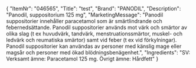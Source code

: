 {
  "ItemNr": "046565",
  "Title": "test",
  "Brand": "PANODIL",
  "Description": "Panodil, suppositorium 125 mg",
  "MarketingMessage": "Panodil suppositorier innehåller paracetamol som är smärtlindrande och febernedsättande. Panodil suppositorier används mot värk och smärtor av olika slag (t ex huvudvärk, tandvärk, menstruationssmärtor, muskel- och ledvärk och reumatiska smärtor) samt vid feber (t ex vid förkylningar). Panodil suppositorier kan användas av personer med känslig mage eller magsår och personer med ökad blödningsbenägenhet.",
  "Ingredients": "SV: Verksamt ämne: Paracetamol 125 mg. Övrigt ämne: Hårdfett"
}